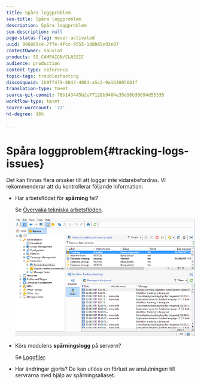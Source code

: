 ```yaml
---
title: Spåra loggproblem
seo-title: Spåra loggproblem
description: Spåra loggproblem
seo-description: null
page-status-flag: never-activated
uuid: 996869c4-7ffe-4fcc-9555-1d8b65e93e87
contentOwner: sauviat
products: SG_CAMPAIGN/CLASSIC
audience: production
content-type: reference
topic-tags: troubleshooting
discoiquuid: 1b9ff479-4847-408d-a5c2-9a164805081f
translation-type: tm+mt
source-git-commit: 70b143445b2e77128b9404e35d96b39694d55335
workflow-type: tm+mt
source-wordcount: '72'
ht-degree: 16%

---
```



# Spåra loggproblem{#tracking-logs-issues}

Det kan finnas flera orsaker till att loggar inte vidarebefordras. Vi rekommenderar att du kontrollerar följande information:

* Har arbetsflödet för **spårning** fel?

   Se [Övervaka tekniska arbetsflöden](../../workflow/using/monitoring-technical-workflows.md).

   ![](assets/tracking_scheduled_task.png)

* Körs modulens **spårningslogg** på servern?

   Se [Loggfiler](../../production/using/log-files.md).

* Har ändringar gjorts? De kan utlösa en förlust av anslutningen till servrarna med hjälp av spårningsaliaset.

